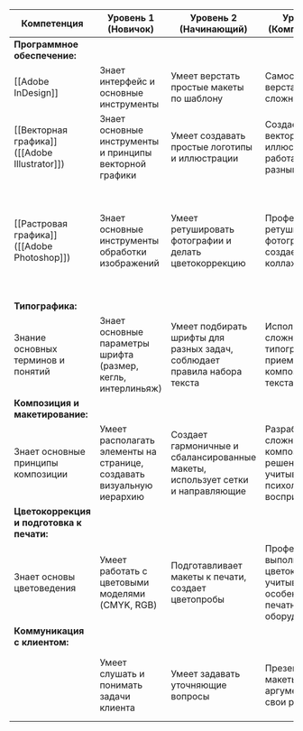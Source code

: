 | Компетенция                                   | Уровень 1 (Новичок)                                                   | Уровень 2 (Начинающий)                                                         | Уровень 3 (Компетентный)                                                               | Уровень 4 (Эксперт)                                                                                       |
| --------------------------------------------- | --------------------------------------------------------------------- | ------------------------------------------------------------------------------ | -------------------------------------------------------------------------------------- | --------------------------------------------------------------------------------------------------------- |
| **Программное обеспечение:**                  |                                                                       |                                                                                |                                                                                        |                                                                                                           |
| [[Adobe InDesign]]                            | Знает интерфейс и основные инструменты                                | Умеет верстать простые макеты по шаблону                                       | Самостоятельно верстает сложные макеты                                                 | Разрабатывает сложные шаблоны, обучает других                                                             |
| [[Векторная графика]] ([[Adobe Illustrator]]) | Знает основные инструменты и принципы векторной графики               | Умеет создавать простые логотипы и иллюстрации                                 | Создает сложные векторные иллюстрации, работает с разными стилями                      | Разрабатывает векторные брендбуки, оптимизирует графику для печати                                        |
| [[Растровая графика]] ([[Adobe Photoshop]])   | Знает основные инструменты обработки изображений                      | Умеет ретушировать фотографии и делать цветокоррекцию                          | Профессионально ретуширует фотографии, создает сложные коллажи                         | Выполняет сложную ретушь, восстанавливает старые фотографии, владеет цветокоррекцией на экспертном уровне |
| **Типографика:**                              |                                                                       |                                                                                |                                                                                        |                                                                                                           |
| Знание основных терминов и понятий            | Знает основные параметры шрифта (размер, кегль, интерлиньяж)          | Умеет подбирать шрифты для разных задач, соблюдает правила набора текста       | Использует сложные типографические приемы, владеет композицией текста                  | Разрабатывает шрифтовые пары, оптимизирует текст для читабельности и восприятия                           |
| **Композиция и макетирование:**               |                                                                       |                                                                                |                                                                                        |                                                                                                           |
| Знает основные принципы композиции            | Умеет располагать элементы на странице, создавать визуальную иерархию | Создает гармоничные и сбалансированные макеты, использует сетки и направляющие | Разрабатывает сложные композиционные решения, учитывает психологию восприятия          |                                                                                                           |
| **Цветокоррекция и подготовка к печати:**     |                                                                       |                                                                                |                                                                                        |                                                                                                           |
| Знает основы цветоведения                     | Умеет работать с цветовыми моделями (CMYK, RGB)                       | Подготавливает макеты к печати, создает цветопробы                             | Профессионально выполняет цветокоррекцию, учитывает особенности печатного оборудования | Разрабатывает цветовые профили, решает сложные задачи цветопередачи                                       |
| **Коммуникация с клиентом:**                  |                                                                       |                                                                                |                                                                                        |                                                                                                           |
|                                               | Умеет слушать и понимать задачи клиента                               | Умеет задавать уточняющие вопросы                                              | Презентует макеты, аргументирует свои решения                                          | Ведет переговоры с клиентами, решает конфликтные ситуации                                                 |